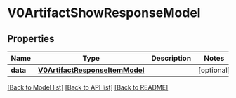 # V0ArtifactShowResponseModel

## Properties
Name | Type | Description | Notes
------------ | ------------- | ------------- | -------------
**data** | [**V0ArtifactResponseItemModel**](V0ArtifactResponseItemModel.md) |  | [optional] 

[[Back to Model list]](../README.md#documentation-for-models) [[Back to API list]](../README.md#documentation-for-api-endpoints) [[Back to README]](../README.md)


